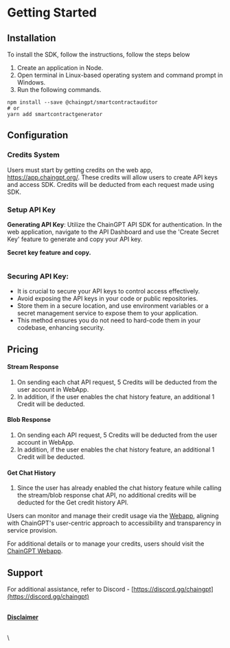 # Getting Started

## Installation

To install the SDK, follow the instructions, follow the steps below

1. Create an application in Node.
2. Open terminal in Linux-based operating system and command prompt in Windows.
3. Run the following commands.

```
npm install --save @chaingpt/smartcontractauditor
# or
yarn add smartcontractgenerator
```

## Configuration

### Credits System&#x20;

Users must start by getting credits on the web app, https://app.chaingpt.org/. These credits will allow users to create API keys and access SDK. Credits will be deducted from each request made using SDK.



### Setup API Key&#x20;

**Generating API Key**: Utilize the ChainGPT API SDK for authentication. In the web application, navigate to the API Dashboard and use the 'Create Secret Key' feature to generate and copy your API key.



**Secret key feature and copy.**  &#x20;

<figure><img src="https://lh7-us.googleusercontent.com/JPzAcw4zRXGExj0Kubccsc41yLBVog50sjU_ws0eGcpt5BXq6CCpOe5gtfLqVF67H7BQ8MF1vkvc-VH-oRSN-tjCm5Dhdb6xjISRt0MNScKcsqPcsMFiGwuz2jeG_G8wucDR0urplhTjVAjifU12H-4" alt=""><figcaption></figcaption></figure>

### **Securing API Key**:

* It is crucial to secure your API keys to control access effectively.
* Avoid exposing the API keys in your code or public repositories.
* Store them in a secure location, and use environment variables or a secret management service to expose them to your application.
* This method ensures you do not need to hard-code them in your codebase, enhancing security.

## Pricing

#### Stream Response

1. On sending each chat API request, 5 Credits will be deducted from the user account in WebApp.&#x20;
2. In addition, if the user enables the chat history feature, an additional 1 Credit will be deducted.

#### Blob Response

1. On sending each API request, 5 Credits will be deducted from the user account in WebApp.&#x20;
2. In addition, if the user enables the chat history feature, an additional 1 Credit will be deducted.

#### Get Chat History

1. Since the user has already enabled the chat history feature while calling the stream/blob response chat API, no additional credits will be deducted for the Get credit history API.

Users can monitor and manage their credit usage via the [Webapp](https://app.chaingpt.org/), aligning with ChainGPT's user-centric approach to accessibility and transparency in service provision.&#x20;

For additional details or to manage your credits, users should visit the [ChainGPT Webapp](https://app.chaingpt.org/).

##

## Support

For additional assistance, refer to Discord - [https://discord.gg/chaingpt](https://discord.gg/chaingpt)

\
[**Disclaimer**](../../../misc/legal-docs/disclaimer.md)



\
\
